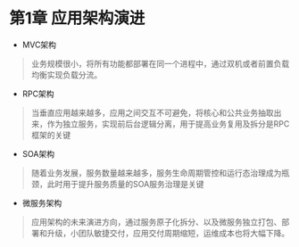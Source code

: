 # 第1章 应用架构演进
- MVC架构
> 业务规模很小，将所有功能都部署在同一个进程中，通过双机或者前置负载均衡实现负载分流。
- RPC架构
> 当垂直应用越来越多，应用之间交互不可避免，将核心和公共业务抽取出来，作为独立服务，实现前后台逻辑分离，用于提高业务复用及拆分是RPC框架的关键
- SOA架构
> 随着业务发展，服务数量越来越多，服务生命周期管控和运行态治理成为瓶颈，此时用于提升服务质量的SOA服务治理是关键
- 微服务架构
> 应用架构的未来演进方向，通过服务原子化拆分、以及微服务独立打包、部署和升级，小团队敏捷交付，应用交付周期缩短，运维成本也将大幅下降。